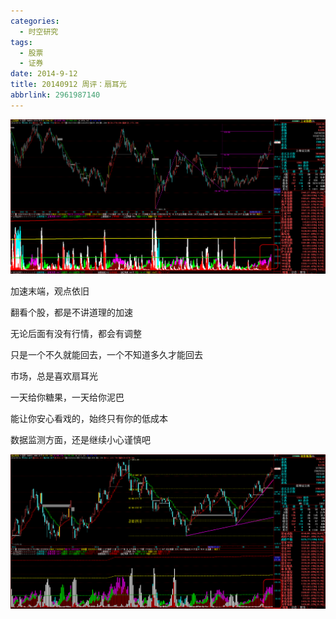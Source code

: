 ```yaml
---
categories:
  - 时空研究
tags:
  - 股票
  - 证券
date: 2014-9-12
title: 20140912 周评：扇耳光
abbrlink: 2961987140
---
```

![20140912-0](/images/20140912-0.gif)

加速末端，观点依旧

翻看个股，都是不讲道理的加速

无论后面有没有行情，都会有调整

只是一个不久就能回去，一个不知道多久才能回去

市场，总是喜欢扇耳光

一天给你糖果，一天给你泥巴

能让你安心看戏的，始终只有你的低成本

数据监测方面，还是继续小心谨慎吧

![20140912-1](/images/20140912-1.gif)